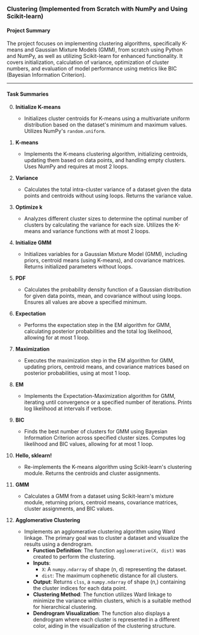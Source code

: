 ### Clustering (Implemented from Scratch with NumPy and Using Scikit-learn)

#### Project Summary

The project focuses on implementing clustering algorithms, specifically K-means and Gaussian Mixture Models (GMM), from scratch using Python and NumPy, as well as utilizing Scikit-learn for enhanced functionality. It covers initialization, calculation of variance, optimization of cluster numbers, and evaluation of model performance using metrics like BIC (Bayesian Information Criterion).

---

#### Task Summaries

0. **Initialize K-means**
    - Initializes cluster centroids for K-means using a multivariate uniform distribution based on the dataset's minimum and maximum values. Utilizes NumPy's `random.uniform`.

1. **K-means**
    - Implements the K-means clustering algorithm, initializing centroids, updating them based on data points, and handling empty clusters. Uses NumPy and requires at most 2 loops.

2. **Variance**
    - Calculates the total intra-cluster variance of a dataset given the data points and centroids without using loops. Returns the variance value.

3. **Optimize k**
    - Analyzes different cluster sizes to determine the optimal number of clusters by calculating the variance for each size. Utilizes the K-means and variance functions with at most 2 loops.

4. **Initialize GMM**
    - Initializes variables for a Gaussian Mixture Model (GMM), including priors, centroid means (using K-means), and covariance matrices. Returns initialized parameters without loops.

5. **PDF**
    - Calculates the probability density function of a Gaussian distribution for given data points, mean, and covariance without using loops. Ensures all values are above a specified minimum.

6. **Expectation**
    - Performs the expectation step in the EM algorithm for GMM, calculating posterior probabilities and the total log likelihood, allowing for at most 1 loop.

7. **Maximization**
    - Executes the maximization step in the EM algorithm for GMM, updating priors, centroid means, and covariance matrices based on posterior probabilities, using at most 1 loop.

8. **EM**
    - Implements the Expectation-Maximization algorithm for GMM, iterating until convergence or a specified number of iterations. Prints log likelihood at intervals if verbose.

9. **BIC**
    - Finds the best number of clusters for GMM using Bayesian Information Criterion across specified cluster sizes. Computes log likelihood and BIC values, allowing for at most 1 loop.

10. **Hello, sklearn!**
    - Re-implements the K-means algorithm using Scikit-learn's clustering module. Returns the centroids and cluster assignments.

11. **GMM**
    - Calculates a GMM from a dataset using Scikit-learn's mixture module, returning priors, centroid means, covariance matrices, cluster assignments, and BIC values.

12. **Agglomerative Clustering**
    - Implements an agglomerative clustering algorithm using Ward linkage. The primary goal was to cluster a dataset and visualize the results using a dendrogram.
        - **Function Definition**: The function `agglomerative(X, dist)` was created to perform the clustering.
        - **Inputs**:
            - `X`: A `numpy.ndarray` of shape (n, d) representing the dataset.
            - `dist`: The maximum cophenetic distance for all clusters.
        - **Output**: Returns `clss`, a `numpy.ndarray` of shape (n,) containing the cluster indices for each data point.
        - **Clustering Method**: The function utilizes Ward linkage to minimize the variance within clusters, which is a suitable method for hierarchical clustering.
        - **Dendrogram Visualization**: The function also displays a dendrogram where each cluster is represented in a different color, aiding in the visualization of the clustering structure.
